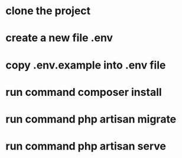 # clone the project
# create a new file .env
# copy .env.example into .env file
# run command composer install
# run command php artisan migrate
# run command php artisan serve